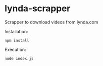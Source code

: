 # lynda-scrapper
Scrapper to download videos from lynda.com

Installation:

```
npm install
```

Execution:
```
node index.js
```

